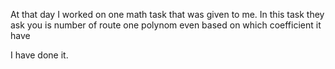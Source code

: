 At that day I worked on one math task that was given to me. In this task they ask you is number of route one polynom even based on which coefficient it have

I have done it.
